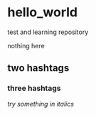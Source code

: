 # hello_world
test and learning repository

nothing here
## two hashtags
### three hashtags
*try something in italics*
